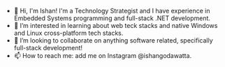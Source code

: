 - 👋 Hi, I'm Ishan! I'm a Technology Strategist and I have experience in Embedded Systems programming and full-stack .NET development. 
- 👀 I’m interested in learning about web teck stacks and native Windows and Linux cross-platform tech stacks.
- 💞️ I’m looking to collaborate on anything software related, specifically full-stack development!
- 📫 How to reach me: add me on Instagram @ishangodawatta.
